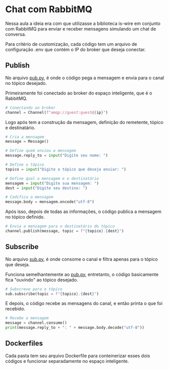 # Chat com RabbitMQ

Nessa aula a ideia era com que utilizasse a biblioteca is-wire em conjunto com RabbitMQ para enviar e receber mensagens simulando um chat de conversa.

Para critério de customização, cada código tem um arquivo de configuração .env que contém o IP do broker que deseja conectar.

<h2>Publish</h2>

No arquivo [pub.py][1], é onde o código pega a mensagem e envia para o canal no tópico desejado.

Primeiramente foi conectado ao broker do espaço inteligente, que é o RabbitMQ.

```py
# Conectando ao broker
channel = Channel(f"amqp://guest:guest@{ip}")
```
Logo após tem a construção da mensagem, definição do remetente, tópico e destinatário.
```py
# Cria a mensagem
message = Message()

# Define quem enviou a mensagem
message.reply_to = input("Digite seu nome: ")

# Define o tópico
topico = input("Digite o tópico que deseja enviar: ")

# Define qual a mensagem e o destinatário
mensagem = input("Digite sua mensagem: ")
dest = input("Digite seu destino: ")

# Codifica a mensagem
message.body = mensagem.encode("utf-8")
```

Após isso, depois de todas as informações, o código publica a mensagem no tópico definido.
```py
# Envia a mensagem para o destinatário do tópico
channel.publish(message, topic = f"{topico}.{dest}")
```

<h2>Subscribe</h2>

No arquivo [sub.py][2], é onde consome o canal e filtra apenas para o tópico que deseja.

Funciona semelhantemente ao [pub.py][1], entretanto, o código basicamente fica "ouvindo" ao tópico desejado.

```py
# Subscreve para o tópico
sub.subscribe(topic = f"{topico}.{dest}")
```

E depois, o código recebe as mensagens do canal, e então printa o que foi recebido.

```py
# Recebe a mensagem
message = channel.consume()
print(message.reply_to + ": " + message.body.decode("utf-8"))
```
<h2>Dockerfiles</h2>
Cada pasta tem seu arquivo Dockerfile para conteinerizar esses dois códigos e funcionar separadamente no espaço inteligente.

[1]: pub/pub.py
[2]: sub/sub.py
